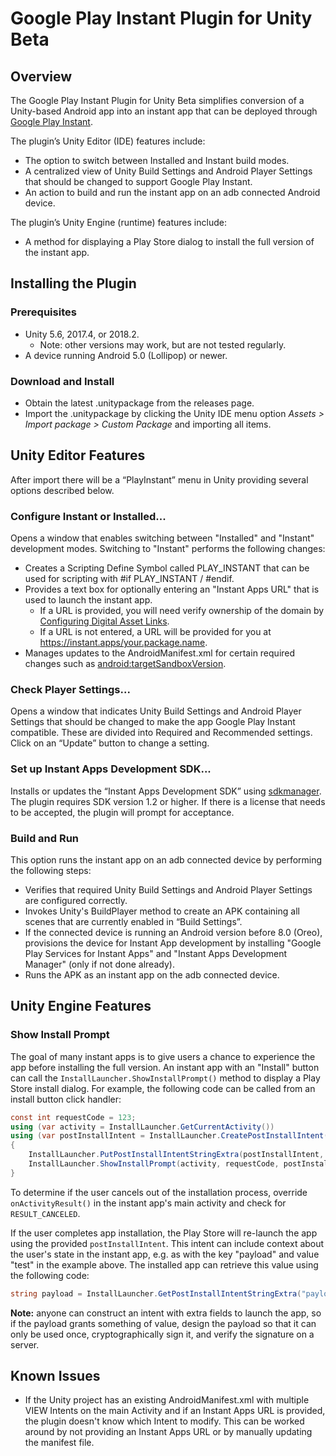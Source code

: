 # Google Play Instant Plugin for Unity Beta

## Overview

The Google Play Instant Plugin for Unity Beta simplifies conversion of a Unity-based Android app into an instant app that can be deployed through [Google Play Instant](https://developer.android.com/topic/google-play-instant/).

The plugin’s Unity Editor (IDE) features include:
 * The option to switch between Installed and Instant build modes.
 * A centralized view of Unity Build Settings and Android Player Settings that should be changed to support Google Play Instant.
 * An action to build and run the instant app on an adb connected Android device.

The plugin’s Unity Engine (runtime) features include:
 * A method for displaying a Play Store dialog to install the full version of the instant app.

## Installing the Plugin

### Prerequisites
 * Unity 5.6, 2017.4, or 2018.2.
   * Note: other versions may work, but are not tested regularly.
 * A device running Android 5.0 (Lollipop) or newer.

### Download and Install
 * Obtain the latest .unitypackage from the releases page.
 * Import the .unitypackage by clicking the Unity IDE menu option _Assets > Import package > Custom Package_ and importing all items.

## Unity Editor Features
After import there will be a “PlayInstant” menu in Unity providing several options described below.

### Configure Instant or Installed...
Opens a window that enables switching between "Installed" and "Instant" development modes. Switching to "Instant" performs the following changes:
 * Creates a Scripting Define Symbol called PLAY_INSTANT that can be used for scripting with #if PLAY_INSTANT / #endif.
 * Provides a text box for optionally entering an "Instant Apps URL" that is used to launch the instant app.
   * If a URL is provided, you will need verify ownership of the domain by [Configuring Digital Asset Links](https://developer.android.com/training/app-links/verify-site-associations#web-assoc).
   * If a URL is not entered, a URL will be provided for you at https://instant.apps/your.package.name.
 * Manages updates to the AndroidManifest.xml for certain required changes such as [android:targetSandboxVersion](https://developer.android.com/guide/topics/manifest/manifest-element#targetSandboxVersion).

### Check Player Settings...
Opens a window that indicates Unity Build Settings and Android Player Settings that should be changed to make the app Google Play Instant compatible. These are divided into Required and Recommended settings. Click on an “Update” button to change a setting.

### Set up Instant Apps Development SDK...
Installs or updates the “Instant Apps Development SDK” using [sdkmanager](https://developer.android.com/studio/command-line/sdkmanager). The plugin requires SDK version 1.2 or higher. If there is a license that needs to be accepted, the plugin will prompt for acceptance.

### Build and Run
This option runs the instant app on an adb connected device by performing the following steps:
 * Verifies that required Unity Build Settings and Android Player Settings are configured correctly.
 * Invokes Unity's BuildPlayer method to create an APK containing all scenes that are currently enabled in “Build Settings”.
 * If the connected device is running an Android version before 8.0 (Oreo), provisions the device for Instant App development by installing "Google Play Services for Instant Apps" and "Instant Apps Development Manager" (only if not done already).
 * Runs the APK as an instant app on the adb connected device.

## Unity Engine Features

### Show Install Prompt
The goal of many instant apps is to give users a chance to experience the app before installing the full version. An instant app with an "Install" button can call the `InstallLauncher.ShowInstallPrompt()` method to display a Play Store install dialog. For example, the following code can be called from an install button click handler:

```cs
const int requestCode = 123;
using (var activity = InstallLauncher.GetCurrentActivity())
using (var postInstallIntent = InstallLauncher.CreatePostInstallIntent(activity))
{
    InstallLauncher.PutPostInstallIntentStringExtra(postInstallIntent, "payload", "test");
    InstallLauncher.ShowInstallPrompt(activity, requestCode, postInstallIntent, "test-referrer");
}
```

To determine if the user cancels out of the installation process, override `onActivityResult()` in the instant app's main activity and check for `RESULT_CANCELED`.

If the user completes app installation, the Play Store will re-launch the app using the provided `postInstallIntent`. This intent can include context about the user's state in the instant app, e.g. as with the key "payload" and value "test" in the example above. The installed app can retrieve this value using the following code:

```cs
string payload = InstallLauncher.GetPostInstallIntentStringExtra("payload");
```

**Note:** anyone can construct an intent with extra fields to launch the app, so if the payload grants something of value, design the payload so that it can only be used once, cryptographically sign it, and verify the signature on a server.

## Known Issues
 * If the Unity project has an existing AndroidManifest.xml with multiple VIEW Intents on the main Activity and if an Instant Apps URL is provided, the plugin doesn't know which Intent to modify. This can be worked around by not providing an Instant Apps URL or by manually updating the manifest file.
